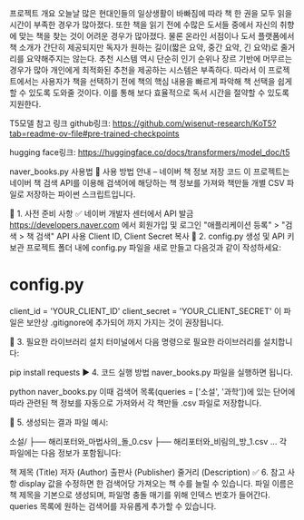 프로젝트 개요
오늘날 많은 현대인들의 일상생활이 바빠짐에 따라 책 한 권을 모두 읽을 시간이 부족한 경우가 많아졌다. 또한 책을 읽기 전에 수많은 도서들 중에서 자신의 취향에 맞는 책을 찾는 것이 어려운 경우가 많아졌다. 물론 온라인 서점이나 도서 플랫폼에서 책 소개가 간단히 제공되지만 독자가 원하는 길이(짧은 요약, 중간 요약, 긴 요약)로 줄거리를 요약해주지는 않는다. 추천 시스템 역시 단순히 인기 순위나 장르 기반에 머무르는 경우가 많아 개인에게 최적화된 추천을 제공하는 시스템은 부족하다. 따라서 이 프로젝트에서는 사용자가 책을 선택하기 전에 책의 핵심 내용을 빠르게 파악해 책 선택을 쉽게 할 수 있도록 도와줄 것이다. 이를 통해 보다 효율적으로 독서 시간을 절약할 수 있도록 지원한다.

T5모델 참고 링크
github링크: https://github.com/wisenut-research/KoT5?tab=readme-ov-file#pre-trained-checkpoints

hugging face링크: https://huggingface.co/docs/transformers/model_doc/t5

naver_books.py 사용법
📘 사용 방법 안내 – 네이버 책 정보 저장 코드
이 프로젝트는 네이버 책 검색 API를 이용해 검색어에 해당하는 책 정보를 가져와 책만들 개별 CSV 파일로 저장하는 파이썬 스크립트입니다.

🔧 1. 사전 준비 사항
✅ 네이버 개발자 센터에서 API 발금
https://developers.naver.com 에서 회원가입 및 로그인
"애플리케이션 등록" > "검색 > 책 검색" API 사용
Client ID, Client Secret 복사
📁 2. config.py 생성 및 API 키 보관
프로젝트 폴더 내에 config.py 파일을 새로 만들고 다음것과 같이 작성하세요:

# config.py
client_id = 'YOUR_CLIENT_ID'
client_secret = 'YOUR_CLIENT_SECRET'
이 파일은 보안상 .gitignore에 추가되어 까지 가지는 것이 권장됩니다.

🐍 3. 필요한 라이브러리 설치
터미널에서 다음 명령으로 필요한 라이브러리를 설치합니다:

pip install requests
▶️ 4. 코드 실행 방법
naver_books.py 파일을 실행하면 됩니다.

python naver_books.py
이때 검색어 목록(queries = ['소설', '과학'])에 있는 단어에 따라 관련된 책 정보를 자동으로 가져와서 각 책만들 .csv 파일로 저장합니다.

📄 5. 생성되는 결과 파일
예시:

소설/
├── 해리포터와_마법사의_돌_0.csv
├── 해리포터와_비림의_방_1.csv
...
각 파일에는 다음 정보가 포함됩니다:

책 제목 (Title)
저자 (Author)
출판사 (Publisher)
줄거리 (Description)
✅ 6. 참고 사항
display 값을 수정하면 한 검색어당 가져오는 책 수를 늘릴 수 있습니다.
파일 이름은 책 제목을 기본으로 생성되며, 파일명 충돌 매기를 위해 인덱스 번호가 들어간다.
queries 목록에 원하는 검색어를 자유롭게 추가할 수 있습니다.

